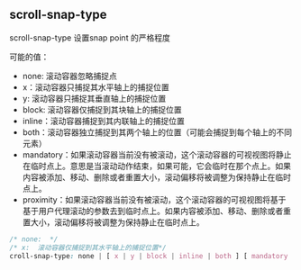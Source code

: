 
## scroll-snap-type
scroll-snap-type 设置snap point 的严格程度

可能的值：
* none: 滚动容器忽略捕捉点
* x：滚动容器只捕捉其水平轴上的捕捉位置
* y: 滚动容器只捕捉其垂直轴上的捕捉位置
* block: 滚动容器仅捕捉到其块轴上的捕捉位置
* inline：滚动容器捕捉到其内联轴上的捕捉位置
* both：滚动容器独立捕捉到其两个轴上的位置（可能会捕捉到每个轴上的不同元素）
* mandatory：如果滚动容器当前没有被滚动，这个滚动容器的可视视图将静止在临时点上。意思是当滚动动作结束，如果可能，它会临时在那个点上。如果内容被添加、移动、删除或者重置大小，滚动偏移将被调整为保持静止在临时点上。
* proximity：如果滚动容器当前没有被滚动，这个滚动容器的可视视图将基于基于用户代理滚动的参数去到临时点上。如果内容被添加、移动、删除或者重置大小，滚动偏移将被调整为保持静止在临时点上。

```css
/* none:  */
/* x:  滚动容器仅捕捉到其水平轴上的捕捉位置*/
croll-snap-type: none | [ x | y | block | inline | both ] [ mandatory | proximity ]?

```

